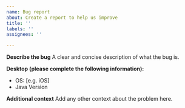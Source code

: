 ```yaml
---
name: Bug report
about: Create a report to help us improve
title: ''
labels: ''
assignees: ''

---
```


**Describe the bug**
A clear and concise description of what the bug is.

**Desktop (please complete the following information):**
 - OS: [e.g. iOS]
 - Java Version 

**Additional context**
Add any other context about the problem here.
